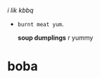 <em>i lik kbbq</em>
- <code>burnt meat yum</code>.</p>
<strong>soup dumplings</strong> r yummy
<h1>boba</h1>
